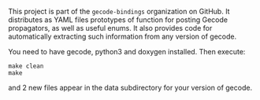 This project is part of the `gecode-bindings` organization on GitHub.  It
distributes as YAML files prototypes of function for posting Gecode propagators,
as well as useful enums.  It also provides code for automatically extracting
such information from any version of gecode.

You need to have gecode, python3 and doxygen installed.  Then execute:
```
make clean
make
```

and 2 new files appear in the data subdirectory for your version of gecode.
